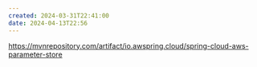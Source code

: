 ```yaml
---
created: 2024-03-31T22:41:00
date: 2024-04-13T22:56
---
```

https://mvnrepository.com/artifact/io.awspring.cloud/spring-cloud-aws-parameter-store